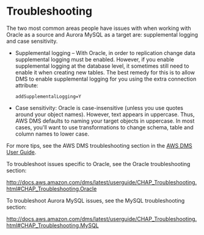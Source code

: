 # Troubleshooting<a name="CHAP_On-PremOracle2Aurora.Steps.Troubleshooting"></a>

The two most common areas people have issues with when working with Oracle as a source and Aurora MySQL as a target are: supplemental logging and case sensitivity\.

+ Supplemental logging – With Oracle, in order to replication change data supplemental logging must be enabled\. However, if you enable supplemental logging at the database level, it sometimes still need to enable it when creating new tables\. The best remedy for this is to allow DMS to enable supplemental logging for you using the extra connection attribute: 

  ```
  addSupplementalLogging=Y                        
  ```

+ Case sensitivity: Oracle is case\-insensitive \(unless you use quotes around your object names\)\. However, text appears in uppercase\. Thus, AWS DMS defaults to naming your target objects in uppercase\. In most cases, you'll want to use transformations to change schema, table and column names to lower case\. 

For more tips, see the AWS DMS troubleshooting section in the [AWS DMS User Guide](http://docs.aws.amazon.com/dms/latest/userguide/CHAP_Troubleshooting.html)\.

To troubleshoot issues specific to Oracle, see the Oracle troubleshooting section:

[http://docs\.aws\.amazon\.com/dms/latest/userguide/CHAP\_Troubleshooting\.html\#CHAP\_Troubleshooting\.Oracle](http://docs.aws.amazon.com/dms/latest/userguide/CHAP_Troubleshooting.html#CHAP_Troubleshooting.Oracle)

To troubleshoot Aurora MySQL issues, see the MySQL troubleshooting section:

[http://docs\.aws\.amazon\.com/dms/latest/userguide/CHAP\_Troubleshooting\.html\#CHAP\_Troubleshooting\.MySQL](http://docs.aws.amazon.com/dms/latest/userguide/CHAP_Troubleshooting.html#CHAP_Troubleshooting.MySQL)